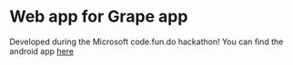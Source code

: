 # Web app for Grape app

Developed during the Microsoft code.fun.do hackathon!
You can find the android app [here](https://drive.google.com/file/d/0B-nIlu7x2CR7WjVRc1I3WUYtV1E/view?usp=sharing)
